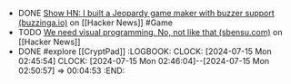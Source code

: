 - DONE [Show HN: I built a Jeopardy game maker with buzzer support (buzzinga.io)](https://news.ycombinator.com/item?id=40960508) on [[Hacker News]] #Game
- TODO [We need visual programming. No, not like that (sbensu.com)](https://news.ycombinator.com/item?id=40937119) on [[Hacker News]]
- DONE #explore [[CryptPad]]
  :LOGBOOK:
  CLOCK: [2024-07-15 Mon 02:45:54]
  CLOCK: [2024-07-15 Mon 02:46:04]--[2024-07-15 Mon 02:50:57] =>  00:04:53
  :END: